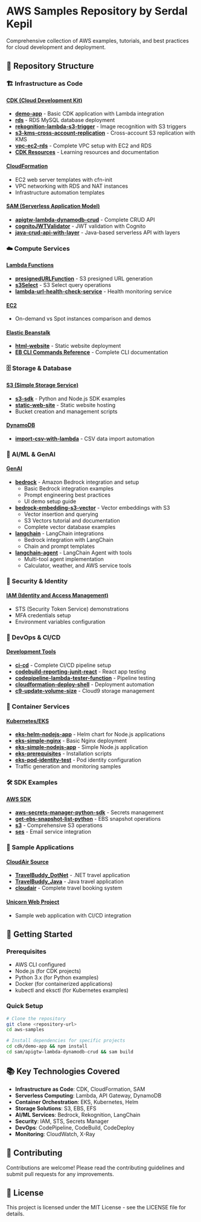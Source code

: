 # AWS Samples Repository by Serdal Kepil

Comprehensive collection of AWS examples, tutorials, and best practices for cloud development and deployment.

## 📁 Repository Structure

### 🏗️ Infrastructure as Code

#### [CDK (Cloud Development Kit)](./cdk/)
- **[demo-app](./cdk/demo-app/)** - Basic CDK application with Lambda integration
- **[rds](./cdk/rds/)** - RDS MySQL database deployment
- **[rekognition-lambda-s3-trigger](./cdk/rekognition-lambda-s3-trigger/)** - Image recognition with S3 triggers
- **[s3-kms-cross-account-replication](./cdk/s3-kms-cross-account-replication/)** - Cross-account S3 replication with KMS
- **[vpc-ec2-rds](./cdk/vpc-ec2-rds/)** - Complete VPC setup with EC2 and RDS
- **[CDK Resources](./cdk/CDK-resources.md)** - Learning resources and documentation

#### [CloudFormation](./cloudformation/)
- EC2 web server templates with cfn-init
- VPC networking with RDS and NAT instances
- Infrastructure automation templates

#### [SAM (Serverless Application Model)](./sam/)
- **[apigtw-lambda-dynamodb-crud](./sam/apigtw-lambda-dynamodb-crud/)** - Complete CRUD API
- **[cognitoJWTValidator](./sam/cognitoJWTValidator/)** - JWT validation with Cognito
- **[java-crud-api-with-layer](./sam/java-crud-api-with-layer/)** - Java-based serverless API with layers

### ☁️ Compute Services

#### [Lambda Functions](./lambda/)
- **[presignedURLFunction](./lambda/presignedURLFunction/)** - S3 presigned URL generation
- **[s3Select](./lambda/s3Select/)** - S3 Select query operations
- **[lambda-url-health-check-service](./lambda-url-health-check-service/)** - Health monitoring service

#### [EC2](./ec2/)
- On-demand vs Spot instances comparison and demos

#### [Elastic Beanstalk](./eb/)
- **[html-website](./eb/html-website/)** - Static website deployment
- **[EB CLI Commands Reference](./eb/README.md)** - Complete CLI documentation

### 🗄️ Storage & Database

#### [S3 (Simple Storage Service)](./s3/)
- **[s3-sdk](./s3/s3-sdk/)** - Python and Node.js SDK examples
- **[static-web-site](./s3/static-web-site/)** - Static website hosting
- Bucket creation and management scripts

#### [DynamoDB](./dynamodb/)
- **[import-csv-with-lambda](./dynamodb/import-csv-with-lambda/)** - CSV data import automation

### 🤖 AI/ML & GenAI

#### [GenAI](./GenAI/)
- **[bedrock](./GenAI/bedrock/)** - Amazon Bedrock integration and setup
  - Basic Bedrock integration examples
  - Prompt engineering best practices
  - UI demo setup guide
- **[bedrock-embedding-s3-vector](./GenAI/bedrock-embedding-s3-vector/)** - Vector embeddings with S3
  - Vector insertion and querying
  - S3 Vectors tutorial and documentation
  - Complete vector database examples
- **[langchain](./GenAI/langchain/)** - LangChain integrations
  - Bedrock integration with LangChain
  - Chain and prompt templates
- **[langchain-agent](./GenAI/langchain-agent/)** - LangChain Agent with tools
  - Multi-tool agent implementation
  - Calculator, weather, and AWS service tools

### 🔐 Security & Identity

#### [IAM (Identity and Access Management)](./iam/)
- STS (Security Token Service) demonstrations
- MFA credentials setup
- Environment variables configuration

### 🚀 DevOps & CI/CD

#### [Development Tools](./dev-tools/)
- **[ci-cd](./dev-tools/ci-cd/)** - Complete CI/CD pipeline setup
- **[codebuild-reporting-junit-react](./dev-tools/codebuild-reporting-junit-react/)** - React app testing
- **[codepipeline-lambda-tester-function](./dev-tools/codepipeline-lambda-tester-function/)** - Pipeline testing
- **[cloudformation-deploy-shell](./dev-tools/cloudformation-deploy-shell/)** - Deployment automation
- **[c9-update-volume-size](./dev-tools/c9-update-volume-size/)** - Cloud9 storage management

### 🐳 Container Services

#### [Kubernetes/EKS](./kubernetes/)
- **[eks-helm-nodejs-app](./kubernetes/eks-helm-nodejs-app/)** - Helm chart for Node.js applications
- **[eks-simple-nginx](./kubernetes/eks-simple-nginx/)** - Basic Nginx deployment
- **[eks-simple-nodejs-app](./kubernetes/eks-simple-nodejs-app/)** - Simple Node.js application
- **[eks-prerequisites](./kubernetes/eks-prerequisites/)** - Installation scripts
- **[eks-pod-identity-test](./kubernetes/eks-pod-identity-test/)** - Pod identity configuration
- Traffic generation and monitoring samples

### 🛠️ SDK Examples

#### [AWS SDK](./sdk/)
- **[aws-secrets-manager-python-sdk](./sdk/aws-secrets-manager-python-sdk/)** - Secrets management
- **[get-ebs-snapshot-list-python](./sdk/get-ebs-snapshot-list-python/)** - EBS snapshot operations
- **[s3](./sdk/s3/)** - Comprehensive S3 operations
- **[ses](./sdk/ses/)** - Email service integration

### 📧 Sample Applications

#### [CloudAir Source](./cloudair-source/)
- **[TravelBuddy_DotNet](./cloudair-source/TravelBuddy_DotNet/)** - .NET travel application
- **[TravelBuddy_Java](./cloudair-source/TravelBuddy_Java/)** - Java travel application
- **[cloudair](./cloudair-source/cloudair/)** - Complete travel booking system

#### [Unicorn Web Project](./unicorn-web-project/)
- Sample web application with CI/CD integration

## 🚀 Getting Started

### Prerequisites
- AWS CLI configured
- Node.js (for CDK projects)
- Python 3.x (for Python examples)
- Docker (for containerized applications)
- kubectl and eksctl (for Kubernetes examples)

### Quick Setup
```bash
# Clone the repository
git clone <repository-url>
cd aws-samples

# Install dependencies for specific projects
cd cdk/demo-app && npm install
cd sam/apigtw-lambda-dynamodb-crud && sam build
```

## 📚 Key Technologies Covered

- **Infrastructure as Code**: CDK, CloudFormation, SAM
- **Serverless Computing**: Lambda, API Gateway, DynamoDB
- **Container Orchestration**: EKS, Kubernetes, Helm
- **Storage Solutions**: S3, EBS, EFS
- **AI/ML Services**: Bedrock, Rekognition, LangChain
- **Security**: IAM, STS, Secrets Manager
- **DevOps**: CodePipeline, CodeBuild, CodeDeploy
- **Monitoring**: CloudWatch, X-Ray

## 🤝 Contributing

Contributions are welcome! Please read the contributing guidelines and submit pull requests for any improvements.

## 📄 License

This project is licensed under the MIT License - see the LICENSE file for details.